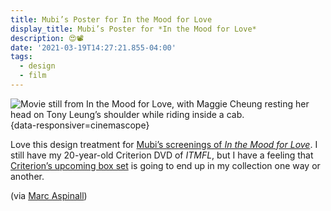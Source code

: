 ```yaml
---
title: Mubi’s Poster for In the Mood for Love
display_title: Mubi’s Poster for *In the Mood for Love*
description: 😍📽
date: '2021-03-19T14:27:21.855-04:00'
tags:
  - design
  - film
---
```


![Movie still from In the Mood for Love, with Maggie Cheung resting her head on Tony Leung’s shoulder while riding inside a cab.](mubi-in-the-mood-for-love.jpg "Deep sigh."){data-responsiver=cinemascope}

Love this design treatment for [Mubi’s screenings of *In the Mood for Love*](https://mubi.com/films/in-the-mood-for-love). I still have my 20-year-old Criterion DVD of *ITMFL*, but I have a feeling that [Criterion’s upcoming box set](https://www.criterion.com/boxsets/4117-world-of-wong-kar-wai) is going to end up in my collection one way or another.

(via [Marc Aspinall](https://twitter.com/MarcAspinall/status/1372972577602293766))